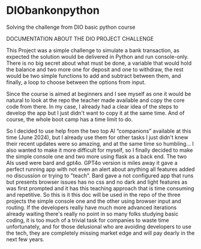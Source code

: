 # DIObankonpython
Solving the challenge from DIO basic python course

DOCUMENTATION ABOUT THE DIO PROJECT CHALLENGE

This Project was a simple challenge to simulate a bank transaction, as expected the solution would be delivered in Python and run console-only.
There is no big secret about what must be done, a variable that would hold the balance and two more one for deposit and one to withdraw, the rest would be two simple functions to add and subtract between them, and finally, a loop to choose between the options from input.

Since the course is aimed at beginners and I see myself as one it would be natural to look at the repo the teacher made available and copy the core code from there.
In my case, I already had a clear idea of the steps to develop the app but I just didn't want to copy it at the same time. And of course, the whole boot camp has a time limit to do.

So I decided to use help from the two top AI “companions” available at this time (June 2024), but I already use them for other tasks I just didn't knew their recent updates were so amazing, and at the same time so humbling...
I also wanted to make it more difficult for myself, so I finally decided to make the simple console one and two more using flask as a back end.
The two AIs used were bard and gpt4o.
GPT4o version is miles away it gave a perfect running app with not even an alert about anything all features added no discussion or trying to "teach".
Bard gave a not configured app that runs but presents browser issues has no css and no dark and light features as was first prompted and it has this teaching approach that is time consuming and repetitive.
So this is it this doc will be used in the repo of the three projects the simple console one and the other using browser input and routing.
If the developers really have much more advanced iterations already waiting there's really no point in so many folks studying basic coding, it is too much of a trivial task for companies to waste time unfortunately, and for those delusional who are avoiding developers to use the tech, they are completely missing market edge and will pay dearly in the next few years.

